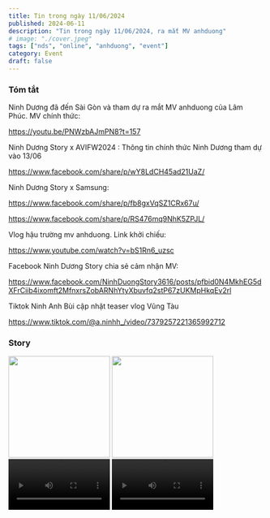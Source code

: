 ```yaml
---
title: Tin trong ngày 11/06/2024
published: 2024-06-11
description: "Tin trong ngày 11/06/2024, ra mắt MV anhduong"
# image: "./cover.jpeg"
tags: ["nds", "online", "anhduong", "event"]
category: Event
draft: false
---
```


### Tóm tắt

Ninh Dương đã đến Sài Gòn và tham dự ra mắt MV anhduong của Lâm Phúc. MV chính thức: 

https://youtu.be/PNWzbAJmPN8?t=157


Ninh Dương Story x AVIFW2024 : Thông tin chính thức Ninh Dương tham dự vào 13/06

https://www.facebook.com/share/p/wY8LdCH45ad21UaZ/

Ninh Dương Story x Samsung: 

https://www.facebook.com/share/p/fb8gxVqSZ1CRx67u/

https://www.facebook.com/share/p/RS476mq9NhK5ZPJL/


Vlog hậu trường mv anhduong. Link khởi chiếu: 

https://www.youtube.com/watch?v=bS1Rn6_uzsc


Facebook Ninh Dương Story chia sẻ cảm nhận MV: 

https://www.facebook.com/NinhDuongStory3616/posts/pfbid0N4MkhEG5dXFrCiib4ixomft2MfnxrsZobARNhYtyXbuvfq2stP67zUKMpHkqEv2rl


Tiktok Ninh Anh Bùi cập nhật teaser vlog Vũng Tàu

https://www.tiktok.com/@a.ninhh_/video/7379257221365992712



### Story 

<img width="200" src="https://github.com/ninhduongsummary/ninhduongsummary/assets/174809384/2aeb0054-8c1a-4683-b324-f8f2453fadb8" />

<img width="200" src="https://github.com/ninhduongsummary/ninhduongsummary/assets/174809384/e30dac1b-516f-4d53-b319-3e00aa28f704" />

<video width="200" controls>
  <source src="https://github.com/ninhduongsummary/ninhduongsummary/assets/174809384/fba80e75-681b-44b0-a1d6-3fbc2dcccc32" type="video/mp4">
</video>

<video width="200" controls>
  <source src="https://github.com/ninhduongsummary/ninhduongsummary/assets/174809384/f811b080-e8be-4555-bdee-11f2448c8a68" type="video/mp4">
</video>








